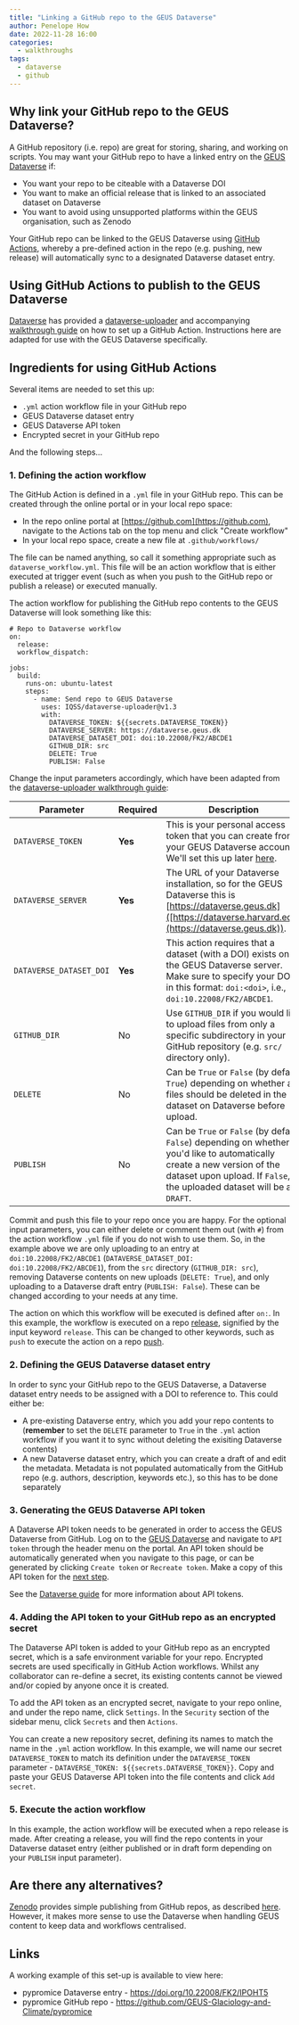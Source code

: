 ```yaml
---
title: "Linking a GitHub repo to the GEUS Dataverse"
author: Penelope How
date: 2022-11-28 16:00
categories:
  - walkthroughs
tags: 
  - dataverse
  - github
---
```


## Why link your GitHub repo to the GEUS Dataverse?
A GitHub repository (i.e. repo) are great for storing, sharing, and working on scripts. You may want your GitHub repo to have a linked entry on the [GEUS Dataverse](https://dataverse.geus.dk/) if:

- You want your repo to be citeable with a Dataverse DOI
- You want to make an official release that is linked to an associated dataset on Dataverse
- You want to avoid using unsupported platforms within the GEUS organisation, such as Zenodo

Your GitHub repo can be linked to the GEUS Dataverse using [GitHub Actions](https://github.com/features/actions), whereby a pre-defined action in the repo (e.g. pushing, new release) will automatically sync to a designated Dataverse dataset entry.


## Using GitHub Actions to publish to the GEUS Dataverse
[Dataverse](https://github.com/IQSS/dataverse) has provided a [dataverse-uploader](https://github.com/IQSS/dataverse-uploader) and accompanying [walkthrough guide](https://github.com/marketplace/actions/dataverse-uploader-action) on how to set up a GitHub Action. Instructions here are adapted for use with the GEUS Dataverse specifically.

## Ingredients for using GitHub Actions
Several items are needed to set this up:
- `.yml` action workflow file in your GitHub repo
- GEUS Dataverse dataset entry
- GEUS Dataverse API token
- Encrypted secret in your GitHub repo

And the following steps...

### 1. Defining the action workflow
The GitHub Action is defined in a `.yml` file in your GitHub repo. This can be created through the online portal or in your local repo space:

- In the repo online portal at [https://github.com](https://github.com), navigate to the Actions tab on the top menu and click "Create workflow"
- In your local repo space, create a new file at `.github/workflows/`

The file can be named anything, so call it something appropriate such as `dataverse_workflow.yml`. This file will be an action workflow that is either executed at trigger event (such as when you push to the GitHub repo or publish a release) or executed manually. 

The action workflow for publishing the GitHub repo contents to the GEUS Dataverse will look something like this:

```
# Repo to Dataverse workflow
on: 
  release:
  workflow_dispatch:

jobs:
  build:
    runs-on: ubuntu-latest
    steps:
      - name: Send repo to GEUS Dataverse 
        uses: IQSS/dataverse-uploader@v1.3
        with:
          DATAVERSE_TOKEN: ${{secrets.DATAVERSE_TOKEN}}
          DATAVERSE_SERVER: https://dataverse.geus.dk
          DATAVERSE_DATASET_DOI: doi:10.22008/FK2/ABCDE1
          GITHUB_DIR: src
          DELETE: True
          PUBLISH: False
```

Change the input parameters accordingly, which have been adapted from the [dataverse-uploader walkthrough guide](https://github.com/IQSS/dataverse-uploader/blob/master/README.md):

| Parameter | Required | Description                                                                                                                                                                                                                                                                                                                                                                                                                                                                    |
| --------- | -------- |--------------------------------------------------------------------------------------------------------------------------------------------------------------------------------------------------------------------------------------------------------------------------------------------------------------------------------------------------------------------------------------------------------------------------------------------------------------------------------|
| `DATAVERSE_TOKEN` | **Yes** | This is your personal access token that you can create from your GEUS Dataverse account. We'll set this up later [here](#2.-defining-the-geus-dataverse-dataset-entry). |
| `DATAVERSE_SERVER` | **Yes** | The URL of your Dataverse installation, so for the GEUS Dataverse this is [https://dataverse.geus.dk]([https://dataverse.harvard.edu](https://dataverse.geus.dk)).                                                                                                                                                                                                                                                                                                                                                                  |
| `DATAVERSE_DATASET_DOI` | **Yes** | This action requires that a dataset (with a DOI) exists on the GEUS Dataverse server. Make sure to specify your DOI in this format: `doi:<doi>`, i.e., `doi:10.22008/FK2/ABCDE1`.                                                                                                                                                                                                                                                                                                     |
| `GITHUB_DIR` | No | Use `GITHUB_DIR` if you would like to upload files from only a specific subdirectory in your GitHub repository (e.g. `src/` directory only).                                                                                                                                                                                                                                                                                                                                           |
| `DELETE` | No | Can be `True` or `False` (by default `True`) depending on whether all files should be deleted in the dataset on Dataverse before upload.                                                                                                                                                                                                                                                                                                                                       |
| `PUBLISH` | No | Can be `True` or `False` (by default `False`) depending on whether you'd like to automatically create a new version of the dataset upon upload. If `False`, the uploaded dataset will be a `DRAFT`.                                                                                                                                                                                                                                                                            |

Commit and push this file to your repo once you are happy. For the optional input parameters, you can either delete or comment them out (with `#`) from the action workflow `.yml` file if you do not wish to use them. So, in the example above we are only uploading to an entry at `doi:10.22008/FK2/ABCDE1` (`DATAVERSE_DATASET_DOI: doi:10.22008/FK2/ABCDE1`), from the `src` directory (`GITHUB_DIR: src`), removing Dataverse contents on new uploads (`DELETE: True`), and only uploading to a Dataverse draft entry (`PUBLISH: False`). These can be changed according to your needs at any time.

The action on which this workflow will be executed is defined after `on:`. In this example, the workflow is executed on a repo [release](https://docs.github.com/en/repositories/releasing-projects-on-github/managing-releases-in-a-repository), signified by the input keyword `release`. This can be changed to other keywords, such as `push` to execute the action on a repo [push](https://github.com/git-guides/git-push).


### 2. Defining the GEUS Dataverse dataset entry
In order to sync your GitHub repo to the GEUS Dataverse, a Dataverse dataset entry needs to be assigned with a DOI to reference to. This could either be:

- A pre-existing Dataverse entry, which you add your repo contents to (**remember** to set the `DELETE` parameter to `True` in the `.yml` action workflow if you want it to sync without deleting the exisiting Dataverse contents) 
- A new Dataverse dataset entry, which you can create a draft of and edit the metadata. Metadata is not populated automatically from the GitHub repo (e.g. authors, description, keywords etc.), so this has to be done separately


### 3. Generating the GEUS Dataverse API token
A Dataverse API token needs to be generated in order to access the GEUS Dataverse from GitHub. Log on to the [GEUS Dataverse](https://dataverse.geus.dk/loginpage.xhtml?redirectPage=%2Fdataverse.xhtml) and navigate to `API token` through the header menu on the portal. An API token should be automatically generated when you navigate to this page, or can be generated by clicking `Create token` or `Recreate token`. Make a copy of this API token for the [next step](#adding-the-api-token-to-your-github-repo-as-an-encrypted-secret).

See the [Dataverse guide](https://guides.dataverse.org/en/latest/user/account.html#how-to-create-your-api-token) for more information about API tokens.


### 4. Adding the API token to your GitHub repo as an encrypted secret 
The Dataverse API token is added to your GitHub repo as an encrypted secret, which is a safe environment variable for your repo. Encrypted secrets are used specifically in GitHub Action workflows. Whilst any collaborator can re-define a secret, its existing contents cannot be viewed and/or copied by anyone once it is created.

To add the API token as an encrypted secret, navigate to your repo online, and under the repo name, click `Settings`. In the `Security` section of the sidebar menu, click `Secrets` and then `Actions`. 

You can create a new repository secret, defining its names to match the name in the `.yml` action workflow. In this example, we will name our secret `DATAVERSE_TOKEN` to match its definition under the `DATAVERSE_TOKEN` parameter - `DATAVERSE_TOKEN: ${{secrets.DATAVERSE_TOKEN}}`. Copy and paste your GEUS Dataverse API token into the file contents and click `Add secret`.


### 5. Execute the action workflow
In this example, the action workflow will be executed when a repo release is made. After creating a release, you will find the repo contents in your Dataverse dataset entry (either published or in draft form depending on your `PUBLISH` input parameter).


## Are there any alternatives?
[Zenodo](https://zenodo.org) provides simple publishing from GitHub repos, as described [here](https://docs.github.com/en/repositories/archiving-a-github-repository/referencing-and-citing-content). However, it makes more sense to use the Dataverse when handling GEUS content to keep data and workflows centralised.


## Links
A working example of this set-up is available to view here:
- pypromice Dataverse entry - https://doi.org/10.22008/FK2/IPOHT5
- pypromice GitHub repo - https://github.com/GEUS-Glaciology-and-Climate/pypromice
